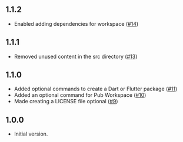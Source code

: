## 1.1.2

- Enabled adding dependencies for workspace ([#14](https://github.com/masa-tokyo/flutter_toolkit/pull/14))

## 1.1.1

- Removed unused content in the src directory ([#13](https://github.com/masa-tokyo/flutter_toolkit/pull/13))

## 1.1.0

- Added optional commands to create a Dart or Flutter package ([#11](https://github.com/masa-tokyo/flutter_toolkit/pull/11))
- Added an optional command for Pub Workspace ([#10](https://github.com/masa-tokyo/flutter_toolkit/pull/10))
- Made creating a LICENSE file optional ([#9](https://github.com/masa-tokyo/flutter_toolkit/pull/9))

## 1.0.0

- Initial version.
